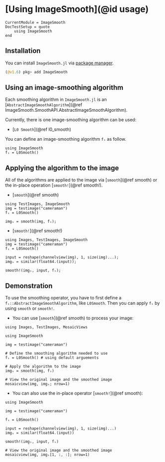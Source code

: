 # [Using ImageSmooth](@id usage)

```@meta
CurrentModule = ImageSmooth
DocTestSetup = quote
    using ImageSmooth
end
```

## Installation

You can install `ImageSmooth.jl` via [package manager](https://docs.julialang.org/en/v1/stdlib/Pkg/).

```julia
(@v1.6) pkg> add ImageSmooth
```

## Using an image-smoothing algorithm

Each smoothing algorithm in `ImageSmooth.jl` is an [`AbstractImageSmoothAlgorithm`](@ref ImageSmooth.SmoothAPI.AbstractImageSmoothAlgorithm).

Currently, there is one image-smoothing algorithm can be used:

* [`L0 Smooth`](@ref l0_smooth)

You can define an image-smoothing algorithm `fₛ` as follow.

```@repl
using ImageSmooth
fₛ = L0Smooth()
```

## Applying the algorithm to the image

All of the algorithms are applied to the image via [`smooth`](@ref smooth) or the in-place operation [`smooth!`](@ref smooth!).

* [`smooth`](@ref smooth)

```@setup smooth
using TestImages, ImageSmooth
img = testimage("cameraman")
fₛ = L0Smooth()
```

```@repl smooth
imgₛ = smooth(img, fₛ);
```

* [`smooth!`](@ref smooth!)

```@setup smooth!
using Images, TestImages, ImageSmooth
img = testimage("cameraman")
fₛ = L0Smooth()
```

```@repl smooth!
input = reshape(channelview(img), 1, size(img)...);
imgₛ = similar(float64.(input));

smooth!(imgₛ, input, fₛ);
```

## Demonstration

To use the smoothing operator, you have to first define a `fₛ::AbstractImageSmoothAlgorithm`, like `L0Smooth`. Then you can apply `fₛ` by using `smooth` or `smooth!`.

* You can use [`smooth`](@ref smooth) to process your image:

```@setup mosaicviews
using Images, TestImages, MosaicViews
```

```@example mosaicviews
using ImageSmooth

img = testimage("cameraman")

# Define the smoothing algorithm needed to use
fₛ = L0Smooth() # using default arguements

# Apply the algorithm to the image
imgₛ = smooth(img, fₛ)

# View the original image and the smoothed image
mosaicview(img, imgₛ; nrow=1)
```

* You can also use the in-place operator [`smooth!`](@ref smooth):

```@example mosaicviews
using ImageSmooth

img = testimage("cameraman")

fₛ = L0Smooth()

input = reshape(channelview(img), 1, size(img)...)
imgₛ = similar(float64.(input))

smooth!(imgₛ, input, fₛ)

# View the original image and the smoothed image
mosaicview(img, imgₛ[1, :, :]; nrow=1)
```
